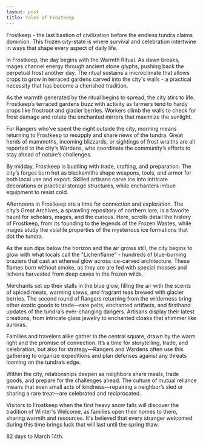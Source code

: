 ```yaml
---
layout: post
title: Tales of Frostkeep
---
```


Frostkeep - the last bastion of civilization before the endless tundra claims dominion. This frozen city-state is where survival and celebration intertwine in ways that shape every aspect of daily life.

In Frostkeep, the day begins with the Warmth Ritual. As dawn breaks,  mages channel energy through ancient stone glyphs, pushing back the perpetual frost another day. The ritual sustains a microclimate that allows crops to grow in terraced gardens carved into the city's walls - a practical necessity that has become a cherished tradition.

As the warmth generated by the ritual begins to spread, the city stirs to life. Frostkeep’s terraced gardens buzz with activity as farmers tend to hardy crops like frostroot and glacier berries. Workers climb the walls to check for frost damage and rotate the enchanted mirrors that maximize the sunlight.

For Rangers who’ve spent the night outside the city, morning means returning to Frostkeep to resupply and share news of the tundra. Great herds of mammoths, incoming blizzards, or sightings of frost wraiths are all reported to the city’s Wardens, who coordinate the community’s efforts to stay ahead of nature’s challenges.

By midday, Frostkeep is bustling with trade, crafting, and preparation. The city’s forges burn hot as blacksmiths shape weapons, tools, and armor for both local use and export. Skilled artisans carve ice into intricate decorations or practical storage structures, while enchanters imbue equipment to resist cold.

Afternoons in Frostkeep are a time for connection and exploration. The city’s Great Archives, a sprawling repository of northern lore, is a favorite haunt for scholars, mages, and the curious. Here, scrolls detail the history of Frostkeep, from its founding to the legends of the Frozen Wastes, while mages study the volatile properties of the mysterious ice formations that dot the tundra.

As the sun dips below the horizon and the air grows still, the city begins to glow with what locals call the "Lichenflame" - hundreds of blue-burning braziers that cast an ethereal glow across ice-carved architecture. These flames burn without smoke, as they are are fed with special mosses and lichens harvested from deep caves in the frozen wilds.

Merchants set up their stalls in the blue glow, filling the air with the scents of spiced meats, warming stews, and fragrant teas brewed with glacier berries. The second round of Rangers returning from the wilderness bring other exotic goods to trade—rare pelts, enchanted artifacts, and firsthand updates of the tundra’s ever-changing dangers. Artisans display their latest creations, from intricate glass jewelry to enchanted cloaks that shimmer like auroras.

Families and travelers alike gather in the central square, drawn by the warm light and the promise of connection. It’s a time for storytelling, trade, and celebration, but also for strategy—Rangers and Wardens often use this gathering to organize expeditions and plan defenses against any threats looming on the tundra’s edge.

Within the city, relationships deepen as neighbors share meals, trade goods, and prepare for the challenges ahead. The culture of mutual reliance means that even small acts of kindness—repairing a neighbor’s sled or sharing a rare treat—are celebrated and reciprocated.

Visitors to Frostkeep when the first heavy snow falls will discover the tradition of Winter's Welcome, as families open their homes to them, sharing warmth and resources. It's believed that every stranger welcomed during this time brings luck that will last until the spring thaw.

82 days to March 14th.​​​​​​​​​​​​​​​​
